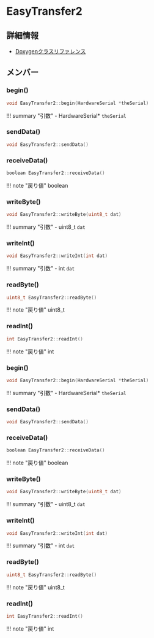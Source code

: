 # EasyTransfer2



## 詳細情報

- [Doxygenクラスリファレンス](https://lang-ship.com/reference/Arduino/1.8.9/class_easy_transfer2.html)

## メンバー

### begin()



```c
void EasyTransfer2::begin(HardwareSerial *theSerial)
```

!!! summary "引数"
	- HardwareSerial* `theSerial` 



### sendData()



```c
void EasyTransfer2::sendData()
```



### receiveData()



```c
boolean EasyTransfer2::receiveData()
```

!!! note "戻り値"
	boolean



### writeByte()



```c
void EasyTransfer2::writeByte(uint8_t dat)
```

!!! summary "引数"
	- uint8_t `dat` 



### writeInt()



```c
void EasyTransfer2::writeInt(int dat)
```

!!! summary "引数"
	- int `dat` 



### readByte()



```c
uint8_t EasyTransfer2::readByte()
```

!!! note "戻り値"
	uint8_t



### readInt()



```c
int EasyTransfer2::readInt()
```

!!! note "戻り値"
	int



### begin()



```c
void EasyTransfer2::begin(HardwareSerial *theSerial)
```

!!! summary "引数"
	- HardwareSerial* `theSerial` 



### sendData()



```c
void EasyTransfer2::sendData()
```



### receiveData()



```c
boolean EasyTransfer2::receiveData()
```

!!! note "戻り値"
	boolean



### writeByte()



```c
void EasyTransfer2::writeByte(uint8_t dat)
```

!!! summary "引数"
	- uint8_t `dat` 



### writeInt()



```c
void EasyTransfer2::writeInt(int dat)
```

!!! summary "引数"
	- int `dat` 



### readByte()



```c
uint8_t EasyTransfer2::readByte()
```

!!! note "戻り値"
	uint8_t



### readInt()



```c
int EasyTransfer2::readInt()
```

!!! note "戻り値"
	int



